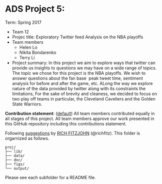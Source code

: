 # ADS Project 5: 

Term: Spring 2017

+ Team 12
+ Projec title: Exploratory Twitter feed Analysis on the NBA playoffs
+ Team members
	+ Helen Lo
	+ Nikita Bondarenko 
	+ Terry Li
+ Project summary: In this project we aim to explore ways that twitter can provide us insights to questions we may have on a wide range of topics. The topic we chose for this project is the NBA playoffs. We wish to answer questions about the fan base  peak tweet time, sentiment analysis for before and after the game, etc. ALong the way we explore nature of the data provided by twitter along with its constraints the limitations, For the sake of brevity and cleaness, we decided to focus on two play off teams in particular, the Cleveland Caveliers and the Golden State Warriors.
	
**Contribution statement**: ([default](doc/a_note_on_contributions.md)) All team members contributed equally in all stages of this project. All team members approve our work presented in this GitHub repository including this contributions statement. 

Following [suggestions](http://nicercode.github.io/blog/2013-04-05-projects/) by [RICH FITZJOHN](http://nicercode.github.io/about/#Team) (@richfitz). This folder is orgarnized as follows.

```
proj/
├── lib/
├── data/
├── doc/
├── figs/
└── output/
```

Please see each subfolder for a README file.
